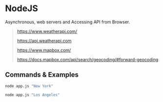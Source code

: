 # NodeJS

Asynchronous, web servers and Accessing API from Browser.

> https://www.weatherapi.com/
> 
> https://api.weatherapi.com
> 
> https://www.mapbox.com/
> 
> https://docs.mapbox.com/api/search/geocoding/#forward-geocoding

## Commands & Examples
```bash
node app.js "New York"
```
```bash
node app.js "Los Angeles"
```
